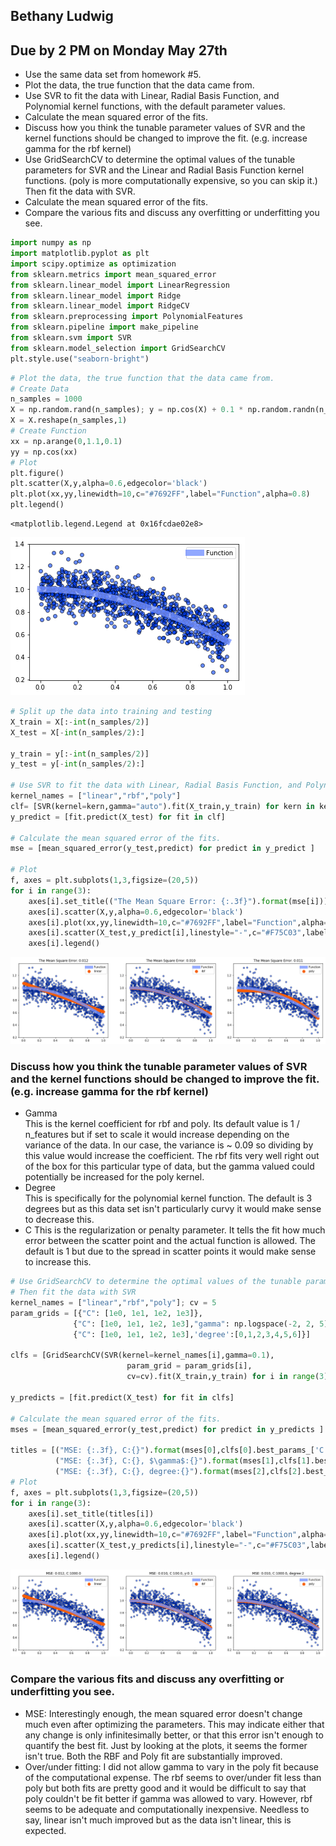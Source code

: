 
## Bethany Ludwig

Due by 2 PM on Monday May 27th
----
 - Use the same data set from homework #5.
 - Plot the data, the true function that the data came from.
 - Use SVR to fit the data with Linear, Radial Basis Function, and Polynomial kernel functions, with the default parameter values.
 - Calculate the mean squared error of the fits.
 - Discuss how you think the tunable parameter values of SVR and the kernel functions should be changed to improve the fit. (e.g. increase gamma for the rbf kernel)
 - Use GridSearchCV to determine the optimal values of the tunable parameters for SVR and the Linear and Radial Basis Function kernel functions. (poly is more computationally expensive, so you can skip it.) Then fit the data with SVR.
 - Calculate the mean squared error of the fits.
 - Compare the various fits and discuss any overfitting or underfitting you see.  


```python
import numpy as np 
import matplotlib.pyplot as plt 
import scipy.optimize as optimization 
from sklearn.metrics import mean_squared_error
from sklearn.linear_model import LinearRegression  
from sklearn.linear_model import Ridge
from sklearn.linear_model import RidgeCV
from sklearn.preprocessing import PolynomialFeatures
from sklearn.pipeline import make_pipeline
from sklearn.svm import SVR 
from sklearn.model_selection import GridSearchCV
plt.style.use("seaborn-bright")
```


```python
# Plot the data, the true function that the data came from.
# Create Data
n_samples = 1000
X = np.random.rand(n_samples); y = np.cos(X) + 0.1 * np.random.randn(n_samples)
X = X.reshape(n_samples,1)
# Create Function
xx = np.arange(0,1.1,0.1)
yy = np.cos(xx) 
# Plot 
plt.figure()
plt.scatter(X,y,alpha=0.6,edgecolor='black')
plt.plot(xx,yy,linewidth=10,c="#7692FF",label="Function",alpha=0.8)
plt.legend()
```




    <matplotlib.legend.Legend at 0x16fcdae02e8>




![png](output_3_1.png)



```python
# Split up the data into training and testing 
X_train = X[:-int(n_samples/2)]
X_test = X[-int(n_samples/2):]

y_train = y[:-int(n_samples/2)]
y_test = y[-int(n_samples/2):]

# Use SVR to fit the data with Linear, Radial Basis Function, and Polynomial kernel functions, with the default parameter values.
kernel_names = ["linear","rbf","poly"]
clf= [SVR(kernel=kern,gamma="auto").fit(X_train,y_train) for kern in kernel_names]
y_predict = [fit.predict(X_test) for fit in clf]

# Calculate the mean squared error of the fits.
mse = [mean_squared_error(y_test,predict) for predict in y_predict ]

# Plot 
f, axes = plt.subplots(1,3,figsize=(20,5))
for i in range(3):
    axes[i].set_title(("The Mean Square Error: {:.3f}").format(mse[i]))
    axes[i].scatter(X,y,alpha=0.6,edgecolor='black')
    axes[i].plot(xx,yy,linewidth=10,c="#7692FF",label="Function",alpha=0.8)
    axes[i].scatter(X_test,y_predict[i],linestyle="-",c="#F75C03",label=kernel_names[i],linewidth=5)
    axes[i].legend()
```


![png](output_4_0.png)


### Discuss how you think the tunable parameter values of SVR and the kernel functions should be changed to improve the fit. (e.g. increase gamma for the rbf kernel)  
- Gamma  
This is the kernel coefficient for rbf and poly. Its default value is 1 / n_features but if set to scale it would increase depending on the variance of the data. In our case, the variance is ~ 0.09 so dividing by this value would increase the coefficient. The rbf fits very well right out of the box for this particular type of data, but the gamma valued could potentially be increased for the poly kernel.
- Degree  
This is specifically for the polynomial kernel function. The default is 3 degrees but as this data set isn't particularly curvy it would make sense to decrease this.  
- C 
This is the regularization or penalty parameter. It tells the fit how much error between the scatter point and the actual function is allowed. The default is 1 but due to the spread in scatter points it would make sense to increase this. 



```python
# Use GridSearchCV to determine the optimal values of the tunable parameters for SVR and the Linear and Radial Basis Function kernel functions. (poly is more computationally expensive, so you can skip it.) 
# Then fit the data with SVR
kernel_names = ["linear","rbf","poly"]; cv = 5
param_grids = [{"C": [1e0, 1e1, 1e2, 1e3]},
              {"C": [1e0, 1e1, 1e2, 1e3],"gamma": np.logspace(-2, 2, 5)},
              {"C": [1e0, 1e1, 1e2, 1e3],'degree':[0,1,2,3,4,5,6]}]

clfs = [GridSearchCV(SVR(kernel=kernel_names[i],gamma=0.1),
                          param_grid = param_grids[i],
                          cv=cv).fit(X_train,y_train) for i in range(3)]

y_predicts = [fit.predict(X_test) for fit in clfs]

# Calculate the mean squared error of the fits.
mses = [mean_squared_error(y_test,predict) for predict in y_predicts ]

titles = [("MSE: {:.3f}, C:{}").format(mses[0],clfs[0].best_params_['C']),
          ("MSE: {:.3f}, C:{}, $\gamma$:{}").format(mses[1],clfs[1].best_params_['C'],clfs[1].best_params_['gamma']),
          ("MSE: {:.3f}, C:{}, degree:{}").format(mses[2],clfs[2].best_params_['C'],clfs[2].best_params_['degree'])]
# Plot 
f, axes = plt.subplots(1,3,figsize=(20,5))
for i in range(3):
    axes[i].set_title(titles[i])
    axes[i].scatter(X,y,alpha=0.6,edgecolor='black')
    axes[i].plot(xx,yy,linewidth=10,c="#7692FF",label="Function",alpha=0.8)
    axes[i].scatter(X_test,y_predicts[i],linestyle="-",c="#F75C03",label=kernel_names[i],linewidth=5)
    axes[i].legend()
```


![png](output_6_0.png)


### Compare the various fits and discuss any overfitting or underfitting you see.  
- MSE: Interestingly enough, the mean squared error doesn't change much even after optimizing the parameters. This may indicate either that any change is only infinitesimally better, or that this error isn't enough to quantify the best fit. Just by looking at the plots, it seems the former isn't true. Both the RBF and Poly fit are substantially improved.
- Over/under fitting: I did not allow gamma to vary in the poly fit because of the computational expense. The rbf seems to over/under fit less than poly but both fits are pretty good and it would be difficult to say that poly couldn't be fit better if gamma was allowed to vary. However, rbf seems to be adequate and computationally inexpensive. Needless to say, linear isn't much improved but as the data isn't linear, this is expected.

